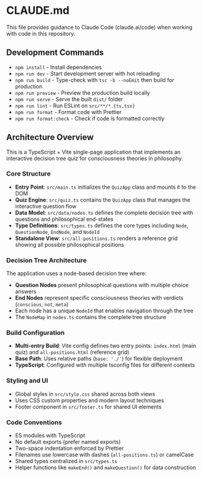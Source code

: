 # CLAUDE.md

This file provides guidance to Claude Code (claude.ai/code) when working with code in this repository.

## Development Commands

- `npm install` - Install dependencies
- `npm run dev` - Start development server with hot reloading
- `npm run build` - Type-check with `tsc -b --noEmit` then build for production
- `npm run preview` - Preview the production build locally
- `npm run serve` - Serve the built `dist/` folder
- `npm run lint` - Run ESLint on `src/**/*.{ts,tsx}`
- `npm run format` - Format code with Prettier
- `npm run format:check` - Check if code is formatted correctly

## Architecture Overview

This is a TypeScript + Vite single-page application that implements an interactive decision tree quiz for consciousness theories in philosophy.

### Core Structure

- **Entry Point**: `src/main.ts` initializes the `QuizApp` class and mounts it to the DOM
- **Quiz Engine**: `src/quiz.ts` contains the `QuizApp` class that manages the interactive question flow
- **Data Model**: `src/data/nodes.ts` defines the complete decision tree with questions and philosophical end-states
- **Type Definitions**: `src/types.ts` defines the core types including `Node`, `QuestionNode`, `EndNode`, and `NodeId`
- **Standalone View**: `src/all-positions.ts` renders a reference grid showing all possible philosophical positions

### Decision Tree Architecture

The application uses a node-based decision tree where:

- **Question Nodes** present philosophical questions with multiple choice answers
- **End Nodes** represent specific consciousness theories with verdicts (`conscious`, `not`, `meta`)
- Each node has a unique `NodeId` that enables navigation through the tree
- The `NodeMap` in `nodes.ts` contains the complete tree structure

### Build Configuration

- **Multi-entry Build**: Vite config defines two entry points: `index.html` (main quiz) and `all-positions.html` (reference grid)
- **Base Path**: Uses relative paths (`base: './'`) for flexible deployment
- **TypeScript**: Configured with multiple tsconfig files for different contexts

### Styling and UI

- Global styles in `src/style.css` shared across both views
- Uses CSS custom properties and modern layout techniques
- Footer component in `src/footer.ts` for shared UI elements

### Code Conventions

- ES modules with TypeScript
- No default exports (prefer named exports)
- Two-space indentation enforced by Prettier
- Filenames use lowercase with dashes (`all-positions.ts`) or camelCase
- Shared types centralized in `src/types.ts`
- Helper functions like `makeEnd()` and `makeQuestion()` for data construction
